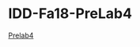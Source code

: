 # IDD-Fa18-PreLab4


[Prelab4](//github.com/mviejo33/IDD-Fa18-PreLab4/blob/master/ideas_prelab4.pdf)
